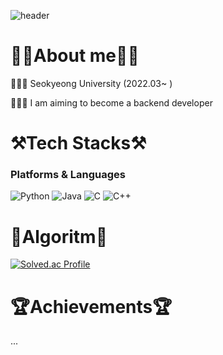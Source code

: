 ![header](https://capsule-render.vercel.app/api?type=waving&color=gradient&height=300&section=header&text=Wecome%20to%20my%20Github%20%F0%9F%A4%97)

# 💁🏻About me💁🏻
👨🏻‍🎓 Seokyeong University (2022.03~ )

👨🏻‍💻 I am aiming to become a backend developer


# ⚒️Tech Stacks⚒️
### Platforms & Languages
![Python](https://img.shields.io/badge/Python-3776AB.svg?&style=for-the-badge&logo=Python&logoColor=white)
![Java](https://img.shields.io/badge/Java-007396.svg?&style=for-the-badge&logo=Java&logoColor=white)
![C](https://img.shields.io/badge/C-00599C?style=for-the-badge&logo=c&logoColor=white)
![C++](https://img.shields.io/badge/C%2B%2B-00599C?style=for-the-badge&logo=c%2B%2B&logoColor=white)


# 🔗Algoritm🔗
[![Solved.ac Profile](http://mazassumnida.wtf/api/v2/generate_badge?boj=kmh02)](https://solved.ac/minho020805/)


# 🏆Achievements🏆
...
